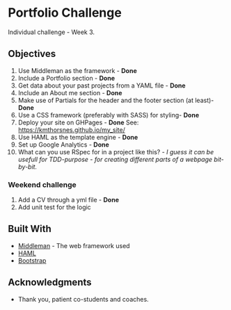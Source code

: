# Portfolio Challenge

Individual challenge - Week 3. 

## Objectives

1. Use Middleman as the framework - **Done**
2. Include a Portfolio section - **Done**
3. Get data about your past projects from a YAML file - **Done**
4. Include an About me section - **Done**
5. Make use of Partials for the header and the footer section (at least)- **Done**
6. Use a CSS framework (preferably with SASS) for styling- **Done**
7. Deploy your site on GHPages - **Done** See: https://kmthorsnes.github.io/my_site/
8. Use HAML as the template engine - **Done**
9. Set up Google Analytics - **Done**
10. What can you use RSpec for in a project like this? - *I guess it can be usefull for TDD-purpose - for creating different parts of a webpage bit-by-bit.*

### Weekend challenge
1. Add a CV through a yml file - **Done**
2. Add unit test for the logic 


## Built With

* [Middleman](https://middlemanapp.com/) - The web framework used
* [HAML](http://haml.info/)
* [Bootstrap](https://getbootstrap.com/)

## Acknowledgments

* Thank you, patient co-students and coaches.
